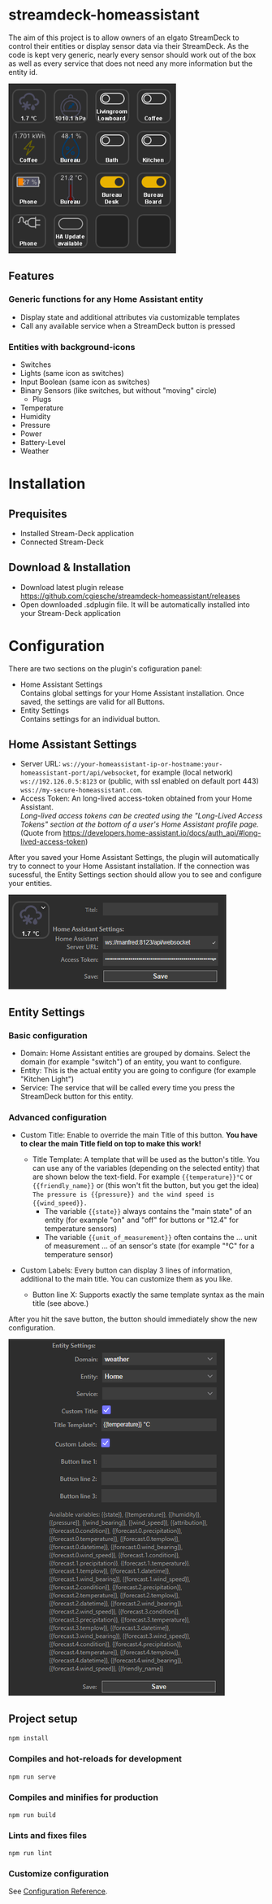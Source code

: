 # streamdeck-homeassistant
The aim of this project is to allow owners of an elgato StreamDeck to control their entities or display sensor data via
their StreamDeck. As the code is kept very generic, nearly every sensor should work out of the box as well as every
service that does not need any more information but the entity id.

![img.png](doc/example.png)

## Features
### Generic functions for any Home Assistant entity
* Display state and additional attributes via customizable templates
* Call any available service when a StreamDeck button is pressed

### Entities with background-icons
* Switches
* Lights (same icon as switches)
* Input Boolean (same icon as switches)
* Binary Sensors (like switches, but without "moving" circle)
  * Plugs
* Temperature
* Humidity
* Pressure
* Power
* Battery-Level
* Weather

# Installation
## Prequisites
* Installed Stream-Deck application
* Connected Stream-Deck

## Download & Installation
* Download latest plugin release https://github.com/cgiesche/streamdeck-homeassistant/releases
* Open downloaded .sdplugin file. It will be automatically installed into your Stream-Deck application

# Configuration
There are two sections on the plugin's cofiguration panel:
 * Home Assistant Settings  
   Contains global settings for your Home Assistant installation. Once saved, the settings are valid for all Buttons.
 * Entity Settings  
   Contains settings for an individual button.

## Home Assistant Settings
 * Server URL: `ws://your-homeassistant-ip-or-hostname:your-homeassistant-port/api/websocket`, for example (local network) `ws://192.126.0.5:8123` or (public, with ssl enabled on default port 443) `wss://my-secure-homeassistant.com`.
 * Access Token: An long-lived access-token obtained from your Home Assistant.  
   _Long-lived access tokens can be created using the "Long-Lived Access Tokens" section at the bottom of a user's Home Assistant profile page._ (Quote from https://developers.home-assistant.io/docs/auth_api/#long-lived-access-token)
   
After you saved your Home Assistant Settings, the plugin will automatically try to connect to your Home Assistant installation. If the connection was sucessful, the Entity Settings section should allow you to see and configure your entities.

![img_1.png](doc/ha_settings.png)

## Entity Settings
### Basic configuration
 * Domain: Home Assistant entities are grouped by domains. Select the domain (for example "switch") of an entity, you want to configure.
 * Entity: This is the actual entity you are going to configure (for example "Kitchen Light")
 * Service: The service that will be called every time you press the StreamDeck button for this entity.

### Advanced configuration
 * Custom Title: Enable to override the main Title of this button. **You have to clear the main Title field on top to make this work!**
   * Title Template: A template that will be used as the button's title. You can use any of the variables (depending on the selected entity) that are shown below the text-field. For example `{{temperature}}°C` or `{{friendly_name}}` or (this won't fit the button, but you get the idea) `The pressure is {{pressure}} and the wind speed is {{wind_speed}}.`  
     * The variable `{{state}}` always contains the "main state" of an entity (for example "on" and "off" for buttons or "12.4" for temperature sensors)
     * The variable `{{unit_of_measurement}}` often contains the ... unit of measurement ... of an sensor's state (for example "°C" for a temperature sensor)

 * Custom Labels: Every button can display 3 lines of information, additional to the main title. You can customize them as you like.
   * Button line X: Supports exactly the same template syntax as the main title (see above.)
  
After you hit the save button, the button should immediately show the new configuration.
  
![img.png](doc/entity_settings.png)

## Project setup
```
npm install
```

### Compiles and hot-reloads for development
```
npm run serve
```

### Compiles and minifies for production
```
npm run build
```

### Lints and fixes files
```
npm run lint
```

### Customize configuration
See [Configuration Reference](https://cli.vuejs.org/config/).
